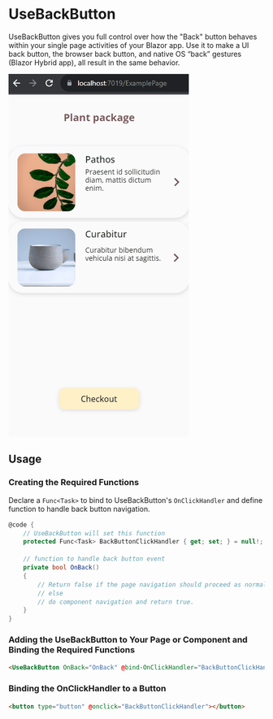 # UseBackButton
UseBackButton gives you full control over how the "Back" button behaves within your single page activities of your Blazor app. Use it to make a UI back button, the browser back button, and native OS “back” gestures (Blazor Hybrid app), all result in the same behavior.

![DemoGif](Assets/UseBackButtonDemo.gif)



## Usage

### Creating the Required Functions

Declare a  `Func<Task>` to bind to UseBackButton's `OnClickHandler` and define function to handle back button navigation.

```csharp
@code {
    // UseBackButton will set this function
    protected Func<Task> BackButtonClickHandler { get; set; } = null!;
	
    // function to handle back button event
    private bool OnBack()
    {
        // Return false if the page navigation should proceed as normal
        // else 
        // do component navigation and return true. 
    }
}
```



### Adding the UseBackButton to Your Page or Component and Binding the Required Functions

```html
<UseBackButton OnBack="OnBack" @bind-OnClickHandler="BackButtonClickHandler" />
```



### Binding the OnClickHandler to a Button

```html
<button type="button" @onclick="BackButtonClickHandler"></button>
```

